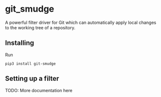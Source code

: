 git_smudge
==========

A powerful filter driver for Git which can automatically apply local changes to the
working tree of a repository.

Installing
----------

Run

```
pip3 install git-smudge
```

Setting up a filter
-------------------

TODO: More documentation here
